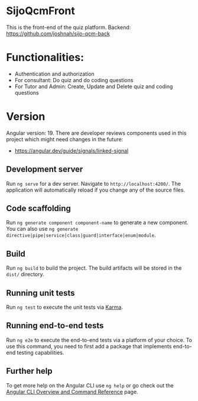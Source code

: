 # SijoQcmFront
This is the front-end of the quiz platform. 
Backend: https://github.com/joshnah/sijo-qcm-back
# Functionalities:
- Authentication and authorization
- For consultant: Do quiz and do coding questions
- For Tutor and Admin: Create, Update and Delete quiz and coding questions
# Version
Angular version: 19. There are developer reviews components used in this project which might need changes in the future:
- https://angular.dev/guide/signals/linked-signal


## Development server

Run `ng serve` for a dev server. Navigate to `http://localhost:4200/`. The application will automatically reload if you change any of the source files.

## Code scaffolding

Run `ng generate component component-name` to generate a new component. You can also use `ng generate directive|pipe|service|class|guard|interface|enum|module`.

## Build

Run `ng build` to build the project. The build artifacts will be stored in the `dist/` directory.

## Running unit tests

Run `ng test` to execute the unit tests via [Karma](https://karma-runner.github.io).

## Running end-to-end tests

Run `ng e2e` to execute the end-to-end tests via a platform of your choice. To use this command, you need to first add a package that implements end-to-end testing capabilities.

## Further help

To get more help on the Angular CLI use `ng help` or go check out the [Angular CLI Overview and Command Reference](https://angular.dev/tools/cli) page.
